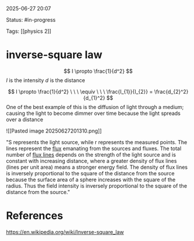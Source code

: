 2025-06-27 20:07

Status: #in-progress 

Tags: [[physics 2]] 

# inverse-square law

$$
I \propto \frac{1}{d^2}
$$
$I$ is the intensity
$d$ is the distance

$$
I \propto \frac{1}{d^2} \ \ \ \equiv \ \ \ \frac{I_{1}}{I_{2}} = \frac{d_{2}^2}{d_{1}^2}
$$
One of the best example of this is the diffusion of light through a medium; causing the light to become dimmer over time because the light spreads over a distance 

![[Pasted image 20250627201310.png]]

"S represents the light source, while r represents the measured points. The lines represent the [flux](https://en.wikipedia.org/wiki/Flux "Flux") emanating from the sources and fluxes. The total number of [flux lines](https://en.wikipedia.org/wiki/Flux_line "Flux line") depends on the strength of the light source and is constant with increasing distance, where a greater density of flux lines (lines per unit area) means a stronger energy field. The density of flux lines is inversely proportional to the square of the distance from the source because the surface area of a sphere increases with the square of the radius. Thus the field intensity is inversely proportional to the square of the distance from the source." 



# References

https://en.wikipedia.org/wiki/Inverse-square_law